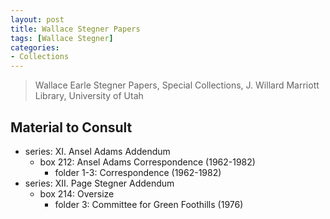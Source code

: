 ```yaml
---
layout: post
title: Wallace Stegner Papers
tags: [Wallace Stegner]
categories:
- Collections
---
```


> Wallace Earle Stegner Papers, Special Collections, J. Willard Marriott Library, University of Utah

Material to Consult
-------------------

- series: XI. Ansel Adams Addendum
    - box 212: Ansel Adams Correspondence (1962-1982)
        - folder 1-3: Correspondence (1962-1982)
- series: XII. Page Stegner Addendum
    - box 214: Oversize
        - folder 3: Committee for Green Foothills (1976)
